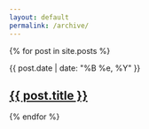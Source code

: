 ```yaml
---
layout: default
permalink: /archive/
---
```


<div class="listing">
{% for post in site.posts %}
  <div class="post">
    <p class="date">{{ post.date | date: "%B %e, %Y" }}</p>
    <h2><a href="{{ post.url }}">{{ post.title }}</a></h2>
  </div>
{% endfor %}
</div>
